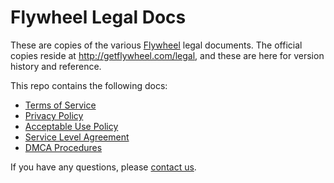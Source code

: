 # Flywheel Legal Docs

These are copies of the various [Flywheel](http://getflywheel.com) legal documents. The official copies reside at http://getflywheel.com/legal, and these are here for version history and reference.

This repo contains the following docs:

* [Terms of Service](tos.md)
* [Privacy Policy](privacy.md)
* [Acceptable Use Policy](aup.md)
* [Service Level Agreement](sla.md)
* [DMCA Procedures](dmca.md)

If you have any questions, please [contact us](http://getflywheel.com/help).
